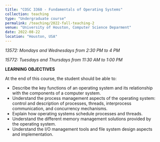 ```yaml
---
title: "COSC 3360 - Fundamentals of Operating Systems"
collection: teaching
type: "Undergraduate course"
permalink: /teaching/2022-fall-teaching-2
venue: "University of Houston, Computer Science Deparment"
date: 2022-08-22
location: "Houston, USA"
---
```

*13572: Mondays and Wednesdays from 2:30 PM to 4 PM*

*15772: Tuesdays and Thursdays from 11:30 AM to 1:00 PM*

**LEARNING OBJECTIVES**

At the end of this course, the student should be able to:

- Describe the key functions of an operating system and its relationship with the components of a computer system. 
-	Understand the process management aspects of the operating system:  control and description of processes, threads, interprocess communication, and concurrency mechanisms. 
-	Explain how operating systems schedule processes and threads. 
-	Understand the different memory management solutions provided by the operating system. 
-	Understand the I/O management tools and file system design aspects and implementation.
